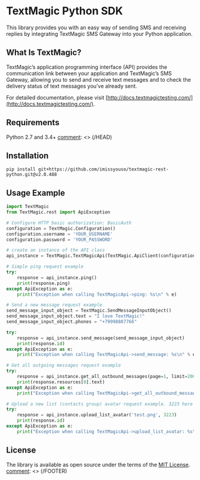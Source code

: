 [comment]: <> (HEAD)
# TextMagic Python SDK
This library provides you with an easy way of sending SMS and receiving replies by integrating TextMagic SMS Gateway into your Python application.

## What Is TextMagic?
TextMagic’s application programming interface (API) provides the communication link between your application and TextMagic’s SMS Gateway, allowing you to send and receive text messages and to check the delivery status of text messages you’ve already sent.

For detailed documentation, please visit [http://docs.textmagictesting.com/](http://docs.textmagictesting.com/).

## Requirements
Python 2.7 and 3.4+
[comment]: <> (/HEAD)
## Installation

```shell
pip install git+https://github.com/imissyouso/textmagic-rest-python.git@v2.0.488
```

## Usage Example

```python
import TextMagic
from TextMagic.rest import ApiException

# Configure HTTP basic authorization: BasicAuth
configuration = TextMagic.Configuration()
configuration.username = 'YOUR_USERNAME'
configuration.password = 'YOUR_PASSWORD'

# create an instance of the API class
api_instance = TextMagic.TextMagicApi(TextMagic.ApiClient(configuration))

# Simple ping request example
try:
    response = api_instance.ping()
    print(response.ping)
except ApiException as e:
    print("Exception when calling TextMagicApi->ping: %s\n" % e)

# Send a new message request example
send_message_input_object = TextMagic.SendMessageInputObject()
send_message_input_object.text = "I love TextMagic!"
send_message_input_object.phones = "+79998887766"

try:
    response = api_instance.send_message(send_message_input_object)
    print(response.id)
except ApiException as e:
    print("Exception when calling TextMagicApi->send_message: %s\n" % e)

# Get all outgoing messages request example
try:
    response = api_instance.get_all_outbound_messages(page=1, limit=200)
    print(response.resources[0].text)
except ApiException as e:
    print("Exception when calling TextMagicApi->get_all_outbound_messages: %s\n" % e)

# Upload a new list (contacts group) avatar request example. 3223 here is a test list id
try:
    response = api_instance.upload_list_avatar('test.png', 3223)
    print(response.id)
except ApiException as e:
    print("Exception when calling TextMagicApi->upload_list_avatar: %s\n" % e)

```
[comment]: <> (FOOTER)
## License
The library is available as open source under the terms of the [MIT License](http://opensource.org/licenses/MIT).
[comment]: <> (/FOOTER)